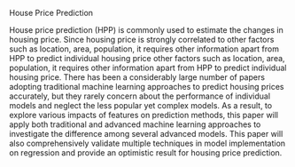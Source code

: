 House Price Prediction

House price prediction (HPP) is commonly used to estimate the changes in housing price. Since housing price is strongly correlated to other factors such as location, area, population, it requires other information apart from HPP to predict individual housing price other factors such as location, area, population, it requires other information apart from HPP to predict individual housing price. There has been a considerably large number of papers adopting traditional machine learning approaches to predict housing prices accurately, but they rarely concern about the performance of individual models and neglect the less popular yet complex models. As a result, to explore various impacts of features on prediction methods, this paper will apply both traditional and advanced machine learning approaches to investigate the difference among several advanced models. This paper will also comprehensively validate multiple techniques in model implementation on regression and provide an optimistic result for housing price prediction.
